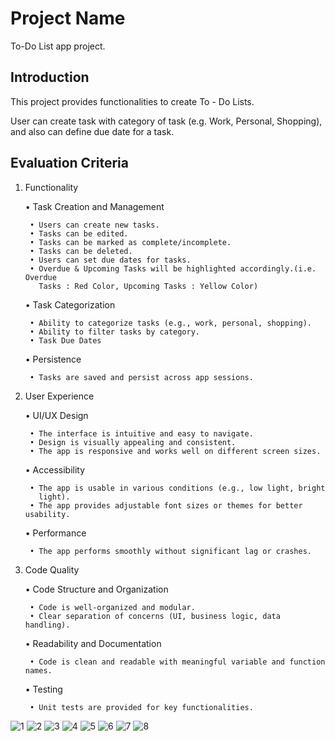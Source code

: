 # Project Name

To-Do List app project.

## Introduction

This project provides functionalities to create To - Do Lists.

User can create task with category of task (e.g. Work, Personal, Shopping),
and also can define due date for a task.

## Evaluation Criteria

1. Functionality

    • Task Creation and Management

        • Users can create new tasks.
        • Tasks can be edited.
        • Tasks can be marked as complete/incomplete.
        • Tasks can be deleted.
        • Users can set due dates for tasks.
        • Overdue & Upcoming Tasks will be highlighted accordingly.(i.e. Overdue 
          Tasks : Red Color, Upcoming Tasks : Yellow Color)

    • Task Categorization

        • Ability to categorize tasks (e.g., work, personal, shopping).
        • Ability to filter tasks by category.
        • Task Due Dates

    • Persistence

        • Tasks are saved and persist across app sessions.


2. User Experience

    • UI/UX Design

        • The interface is intuitive and easy to navigate.
        • Design is visually appealing and consistent.
        • The app is responsive and works well on different screen sizes.

    • Accessibility

        • The app is usable in various conditions (e.g., low light, bright
          light).
        • The app provides adjustable font sizes or themes for better usability.

    • Performance

        • The app performs smoothly without significant lag or crashes.


3. Code Quality

    • Code Structure and Organization

        • Code is well-organized and modular.
        • Clear separation of concerns (UI, business logic, data handling).

    • Readability and Documentation

        • Code is clean and readable with meaningful variable and function names.

    • Testing

        • Unit tests are provided for key functionalities.

![1](https://github.com/KrishnaSoftwareSolution/todolistapp/blob/main/screenshots/1.png?raw=true)
![2](https://github.com/KrishnaSoftwareSolution/todolistapp/blob/main/screenshots/2.png?raw=true)
![3](https://github.com/KrishnaSoftwareSolution/todolistapp/blob/main/screenshots/3.png?raw=true)
![4](https://github.com/KrishnaSoftwareSolution/todolistapp/blob/main/screenshots/4.png?raw=true)
![5](https://github.com/KrishnaSoftwareSolution/todolistapp/blob/main/screenshots/5.png?raw=true)
![6](https://github.com/KrishnaSoftwareSolution/todolistapp/blob/main/screenshots/6.png?raw=true)
![7](https://github.com/KrishnaSoftwareSolution/todolistapp/blob/main/screenshots/7.png?raw=true)
![8](https://github.com/KrishnaSoftwareSolution/todolistapp/blob/main/screenshots/8.png?raw=true)
